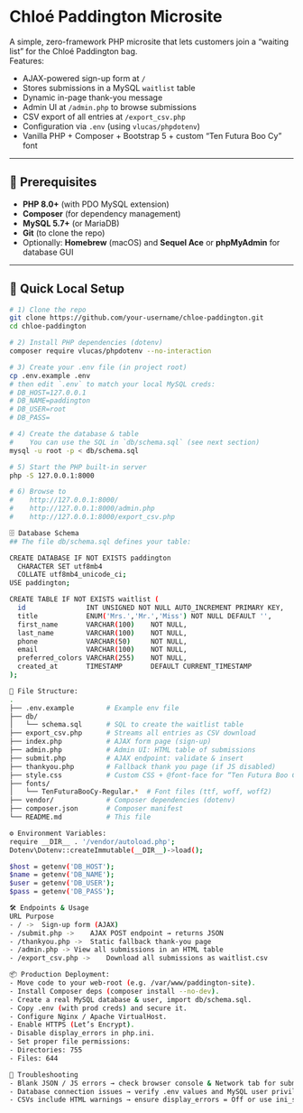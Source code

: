 # Chloé Paddington Microsite

A simple, zero-framework PHP microsite that lets customers join a “waiting list” for the Chloé Paddington bag.  
Features:

- AJAX-powered sign-up form at `/`  
- Stores submissions in a MySQL `waitlist` table  
- Dynamic in-page thank-you message  
- Admin UI at `/admin.php` to browse submissions  
- CSV export of all entries at `/export_csv.php`  
- Configuration via `.env` (using `vlucas/phpdotenv`)  
- Vanilla PHP + Composer + Bootstrap 5 + custom “Ten Futura Boo Cy” font  

---

## 🔧 Prerequisites

- **PHP 8.0+** (with PDO MySQL extension)  
- **Composer** (for dependency management)  
- **MySQL 5.7+** (or MariaDB)  
- **Git** (to clone the repo)  
- Optionally: **Homebrew** (macOS) and **Sequel Ace** or **phpMyAdmin** for database GUI

---

## 🚀 Quick Local Setup

```bash
# 1) Clone the repo
git clone https://github.com/your-username/chloe-paddington.git
cd chloe-paddington

# 2) Install PHP dependencies (dotenv)
composer require vlucas/phpdotenv --no-interaction

# 3) Create your .env file (in project root)
cp .env.example .env
# then edit `.env` to match your local MySQL creds:
# DB_HOST=127.0.0.1
# DB_NAME=paddington
# DB_USER=root
# DB_PASS=

# 4) Create the database & table
#    You can use the SQL in `db/schema.sql` (see next section)
mysql -u root -p < db/schema.sql

# 5) Start the PHP built-in server
php -S 127.0.0.1:8000

# 6) Browse to
#    http://127.0.0.1:8000/
#    http://127.0.0.1:8000/admin.php
#    http://127.0.0.1:8000/export_csv.php

🗄 Database Schema
## The file db/schema.sql defines your table:

CREATE DATABASE IF NOT EXISTS paddington
  CHARACTER SET utf8mb4
  COLLATE utf8mb4_unicode_ci;
USE paddington;

CREATE TABLE IF NOT EXISTS waitlist (
  id               INT UNSIGNED NOT NULL AUTO_INCREMENT PRIMARY KEY,
  title            ENUM('Mrs.','Mr.','Miss') NOT NULL DEFAULT '',
  first_name       VARCHAR(100)    NOT NULL,
  last_name        VARCHAR(100)    NOT NULL,
  phone            VARCHAR(50)     NOT NULL,
  email            VARCHAR(100)    NOT NULL,
  preferred_colors VARCHAR(255)    NOT NULL,
  created_at       TIMESTAMP       DEFAULT CURRENT_TIMESTAMP
);

📁 File Structure:
.
├── .env.example        # Example env file
├── db/
│   └── schema.sql      # SQL to create the waitlist table
├── export_csv.php      # Streams all entries as CSV download
├── index.php           # AJAX form page (sign-up)
├── admin.php           # Admin UI: HTML table of submissions
├── submit.php          # AJAX endpoint: validate & insert
├── thankyou.php        # Fallback thank you page (if JS disabled)
├── style.css           # Custom CSS + @font-face for “Ten Futura Boo Cy”
├── fonts/
│   └── TenFuturaBooCy-Regular.*  # Font files (ttf, woff, woff2)
├── vendor/             # Composer dependencies (dotenv)
├── composer.json       # Composer manifest
└── README.md           # This file

⚙️ Environment Variables:
require __DIR__ . '/vendor/autoload.php';
Dotenv\Dotenv::createImmutable(__DIR__)->load();

$host = getenv('DB_HOST');
$name = getenv('DB_NAME');
$user = getenv('DB_USER');
$pass = getenv('DB_PASS');

🛠 Endpoints & Usage
URL	Purpose
- / ->	Sign-up form (AJAX)
- /submit.php ->	AJAX POST endpoint → returns JSON
- /thankyou.php ->	Static fallback thank-you page
- /admin.php ->	View all submissions in an HTML table
- /export_csv.php ->	Download all submissions as waitlist.csv

📦 Production Deployment:
- Move code to your web-root (e.g. /var/www/paddington-site).
- Install Composer deps (composer install --no-dev).
- Create a real MySQL database & user, import db/schema.sql.
- Copy .env (with prod creds) and secure it.
- Configure Nginx / Apache VirtualHost.
- Enable HTTPS (Let’s Encrypt).
- Disable display_errors in php.ini.
- Set proper file permissions:
- Directories: 755
- Files: 644

🐞 Troubleshooting
- Blank JSON / JS errors → check browser console & Network tab for submit.php response.
- Database connection issues → verify .env values and MySQL user privileges.
- CSVs include HTML warnings → ensure display_errors = Off or use ini_set() at top of export_csv.php.


